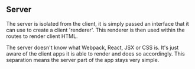 ## Server

The server is isolated from the client, it is simply passed an interface that it can use to create a client 'renderer'. This renderer is then used within the routes to render client HTML.

The server doesn't know what Webpack, React, JSX or CSS is. It's just aware of the client apps it is able to render and does so accordingly. This separation means the server part of the app stays very simple.
